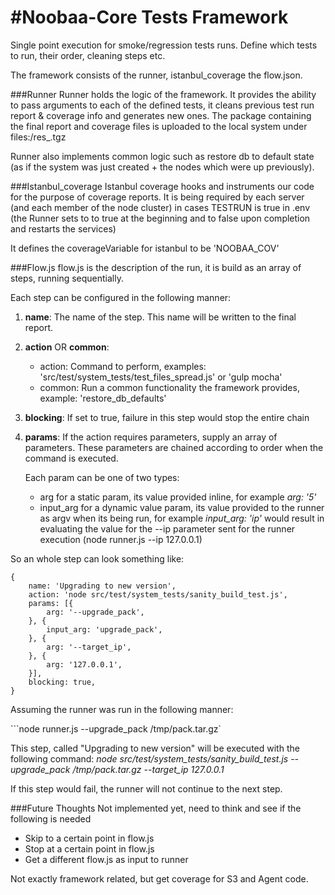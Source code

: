 #Noobaa-Core Tests Framework
===========
Single point execution for smoke/regression tests runs. Define which tests to run, their order, cleaning steps etc. 

The framework consists of the runner, istanbul_coverage the flow.json.

###Runner
Runner holds the logic of the framework. It provides the ability to pass arguments to each of the defined tests, it cleans previous test run report & coverage info and generates new ones. The package containing the final report and coverage files is uploaded to the local system under files:/res_<VERSION>.tgz

Runner also implements common logic such as restore db to default state (as if the system was just created + the nodes which were up previously).

###Istanbul_coverage 
Istanbul coverage hooks and instruments our code for the purpose of coverage reports. It is being required by each server (and each member of the node cluster) in cases TESTRUN is true in .env (the Runner sets to to true at the beginning and to false upon completion and restarts the services)

It defines the coverageVariable for istanbul to be 'NOOBAA_COV'

###Flow.js
flow.js is the description of the run, it is build as an array of steps, running sequentially.

Each step can be configured in the following manner:

1) __name__: The name of the step. This name will be written to the final report.

2) __action__ OR __common__: 
   
   - action: Command to perform, examples: 'src/test/system_tests/test_files_spread.js' or 'gulp mocha'
   - common: Run a common functionality the framework provides, example: 'restore_db_defaults'
   
3) __blocking__: If set to true, failure in this step would stop the entire chain

4) __params__: If the action requires parameters, supply an array of parameters. These parameters are chained according to order when the command is executed.

   Each param can be one of two types:
   - arg for a static param, its value provided inline, for example _arg: '5'_
   - input_arg for a dynamic value param, its value provided to the runner as argv when its being run, for example _input_arg: 'ip'_ would result in evaluating the value for the --ip parameter sent for the runner execution (node runner.js --ip 127.0.0.1)

So an whole step can look something like:
```
{
    name: 'Upgrading to new version',
    action: 'node src/test/system_tests/sanity_build_test.js',
    params: [{
        arg: '--upgrade_pack',
    }, {
        input_arg: 'upgrade_pack',
    }, {
        arg: '--target_ip',
    }, {
        arg: '127.0.0.1',
    }],
    blocking: true,
}
```
Assuming the runner was run in the following manner:

```node runner.js --upgrade_pack /tmp/pack.tar.gz`

This step, called "Upgrading to new version" will be executed with the following command:
_node src/test/system_tests/sanity_build_test.js --upgrade_pack /tmp/pack.tar.gz --target_ip 127.0.0.1_

If this step would fail, the runner will not continue to the next step.


###Future Thoughts
Not implemented yet, need to think and see if the following is needed
- Skip to a certain point in flow.js
- Stop at a certain point in flow.js
- Get a different flow.js as input to runner

Not exactly framework related, but get coverage for S3 and Agent code.
